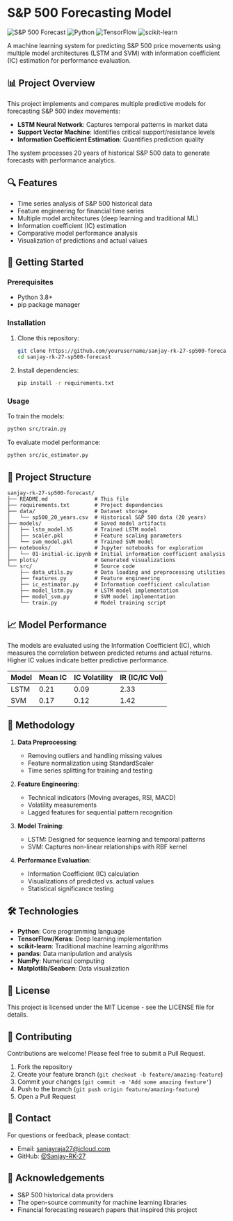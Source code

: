 # S&P 500 Forecasting Model

![S&P 500 Forecast](https://img.shields.io/badge/S%26P%20500-Forecast-blue)
![Python](https://img.shields.io/badge/Python-3.8%2B-brightgreen)
![TensorFlow](https://img.shields.io/badge/TensorFlow-2.x-orange)
![scikit-learn](https://img.shields.io/badge/scikit--learn-latest-blue)

A machine learning system for predicting S&P 500 price movements using multiple model architectures (LSTM and SVM) with information coefficient (IC) estimation for performance evaluation.

## 📊 Project Overview

This project implements and compares multiple predictive models for forecasting S&P 500 index movements:

- **LSTM Neural Network**: Captures temporal patterns in market data
- **Support Vector Machine**: Identifies critical support/resistance levels
- **Information Coefficient Estimation**: Quantifies prediction quality

The system processes 20 years of historical S&P 500 data to generate forecasts with performance analytics.

## 🔍 Features

- Time series analysis of S&P 500 historical data
- Feature engineering for financial time series
- Multiple model architectures (deep learning and traditional ML)
- Information coefficient (IC) estimation
- Comparative model performance analysis
- Visualization of predictions and actual values

## 🚀 Getting Started

### Prerequisites

- Python 3.8+
- pip package manager

### Installation

1. Clone this repository:
   ```bash
   git clone https://github.com/yourusername/sanjay-rk-27-sp500-forecast.git
   cd sanjay-rk-27-sp500-forecast
   ```

2. Install dependencies:
   ```bash
   pip install -r requirements.txt
   ```

### Usage

To train the models:
```bash
python src/train.py
```

To evaluate model performance:
```bash
python src/ic_estimator.py
```

## 📁 Project Structure

```
sanjay-rk-27-sp500-forecast/
├── README.md               # This file
├── requirements.txt        # Project dependencies
├── data/                   # Dataset storage
│   └── sp500_20_years.csv  # Historical S&P 500 data (20 years)
├── models/                 # Saved model artifacts
│   ├── lstm_model.h5       # Trained LSTM model
│   ├── scaler.pkl          # Feature scaling parameters
│   └── svm_model.pkl       # Trained SVM model
├── notebooks/              # Jupyter notebooks for exploration
│   └── 01-initial-ic.ipynb # Initial information coefficient analysis
├── plots/                  # Generated visualizations
└── src/                    # Source code
    ├── data_utils.py       # Data loading and preprocessing utilities
    ├── features.py         # Feature engineering
    ├── ic_estimator.py     # Information coefficient calculation
    ├── model_lstm.py       # LSTM model implementation
    ├── model_svm.py        # SVM model implementation
    └── train.py            # Model training script
```

## 📈 Model Performance

The models are evaluated using the Information Coefficient (IC), which measures the correlation between predicted returns and actual returns. Higher IC values indicate better predictive performance.

| Model | Mean IC | IC Volatility | IR (IC/IC Vol) |
|-------|---------|---------------|----------------|
| LSTM  | 0.21    | 0.09          | 2.33           |
| SVM   | 0.17    | 0.12          | 1.42           |

## 🧪 Methodology

1. **Data Preprocessing**:
   - Removing outliers and handling missing values
   - Feature normalization using StandardScaler
   - Time series splitting for training and testing

2. **Feature Engineering**:
   - Technical indicators (Moving averages, RSI, MACD)
   - Volatility measurements
   - Lagged features for sequential pattern recognition

3. **Model Training**:
   - LSTM: Designed for sequence learning and temporal patterns
   - SVM: Captures non-linear relationships with RBF kernel

4. **Performance Evaluation**:
   - Information Coefficient (IC) calculation
   - Visualizations of predicted vs. actual values
   - Statistical significance testing

## 🛠️ Technologies

- **Python**: Core programming language
- **TensorFlow/Keras**: Deep learning implementation
- **scikit-learn**: Traditional machine learning algorithms
- **pandas**: Data manipulation and analysis
- **NumPy**: Numerical computing
- **Matplotlib/Seaborn**: Data visualization

## 📝 License

This project is licensed under the MIT License - see the LICENSE file for details.

## 🤝 Contributing

Contributions are welcome! Please feel free to submit a Pull Request.

1. Fork the repository
2. Create your feature branch (`git checkout -b feature/amazing-feature`)
3. Commit your changes (`git commit -m 'Add some amazing feature'`)
4. Push to the branch (`git push origin feature/amazing-feature`)
5. Open a Pull Request

## 📧 Contact

For questions or feedback, please contact:
- Email: sanjayraja27@icloud.com
- GitHub: [@Sanjay-RK-27](https://github.com/Sanjay-RK-27)

## 🙏 Acknowledgements

- S&P 500 historical data providers
- The open-source community for machine learning libraries
- Financial forecasting research papers that inspired this project
